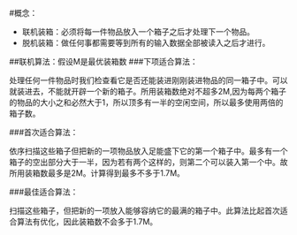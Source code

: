 #概念：
- 联机装箱：必须将每一件物品放入一个箱子之后才处理下一个物品。
- 脱机装箱：做任何事都需要等到所有的输入数据全部被读入之后才进行。

##联机算法：假设M是最优装箱数
###下项适合算法：

处理任何一件物品时我们检查看它是否还能装进刚刚装进物品的同一箱子中。可以就装进去，不能就开辟一个新的箱子。所用装箱数绝对不超多2M,因为每两个箱子的物品的大小之和必然大于1，所以顶多有一半的空闲空间，所以最多使用两倍的箱子数。

###首次适合算法：

依序扫描这些箱子但把新的一项物品放入足能盛下它的第一个箱子中。最多有一个箱子的空出部分大于一半，因为若有两个这样的，则第二个可以装入第一个中。故所用装箱数最多是2M。计算得到最多不多于1.7M。

###最佳适合算法：

扫描这些箱子，但把新的一项放入能够容纳它的最满的箱子中。此算法比起首次适合算法有优化，因此装箱数不会多于1.7M。




